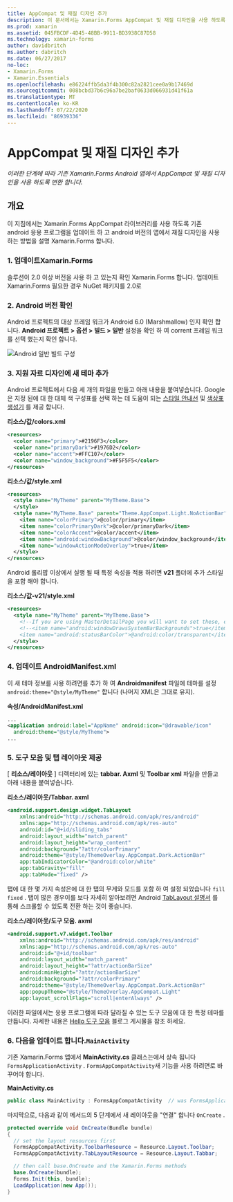 ```yaml
---
title: AppCompat 및 재질 디자인 추가
description: 이 문서에서는 Xamarin.Forms AppCompat 및 재질 디자인을 사용 하도록 기존 Android 앱을 변환 하는 방법을 설명 합니다.
ms.prod: xamarin
ms.assetid: 045FBCDF-4D45-48BB-9911-BD3938C87D58
ms.technology: xamarin-forms
author: davidbritch
ms.author: dabritch
ms.date: 06/27/2017
no-loc:
- Xamarin.Forms
- Xamarin.Essentials
ms.openlocfilehash: e86224ffb5da3f4b300c82a2821cee0a9b17469d
ms.sourcegitcommit: 008bcbd37b6c96a7be2baf0633d066931d41f61a
ms.translationtype: MT
ms.contentlocale: ko-KR
ms.lasthandoff: 07/22/2020
ms.locfileid: "86939336"
---
```

# <a name="adding-appcompat-and-material-design"></a>AppCompat 및 재질 디자인 추가

_이러한 단계에 따라 기존 Xamarin.Forms Android 앱에서 AppCompat 및 재질 디자인을 사용 하도록 변환 합니다._

<!-- source https://gist.github.com/jassmith/a3b2a543f99126782936
https://blog.xamarin.com/material-design-for-your-xamarin-forms-android-apps/ -->

## <a name="overview"></a>개요

이 지침에서는 Xamarin.Forms AppCompat 라이브러리를 사용 하도록 기존 android 응용 프로그램을 업데이트 하 고 android 버전의 앱에서 재질 디자인을 사용 하는 방법을 설명 Xamarin.Forms 합니다.

### <a name="1-update-xamarinforms"></a>1. 업데이트Xamarin.Forms

솔루션이 2.0 이상 버전을 사용 하 고 있는지 확인 Xamarin.Forms 합니다. 업데이트Xamarin.Forms
  필요한 경우 NuGet 패키지를 2.0로

### <a name="2-check-android-version"></a>2. Android 버전 확인

Android 프로젝트의 대상 프레임 워크가 Android 6.0 (Marshmallow) 인지 확인 합니다. **Android 프로젝트 > 옵션 > 빌드 > 일반** 설정을 확인 하 여 corrent 프레임 워크를 선택 했는지 확인 합니다.

 ![Android 일반 빌드 구성](appcompat-images/target-android-6-sml.png)

### <a name="3-add-new-themes-to-support-material-design"></a>3. 지원 자료 디자인에 새 테마 추가

Android 프로젝트에서 다음 세 개의 파일을 만들고 아래 내용을 붙여넣습니다. Google은 지정 된에 대 한 대체 색 구성표를 선택 하는 데 도움이 되는 [스타일 안내선](https://www.google.com/design/spec/style/color.html#color-color-palette) 및 [색상표 생성기](https://www.materialpalette.com/) 를 제공 합니다.

**리소스/값/colors.xml**

```xml
<resources>
  <color name="primary">#2196F3</color>
  <color name="primaryDark">#1976D2</color>
  <color name="accent">#FFC107</color>
  <color name="window_background">#F5F5F5</color>
</resources>
```

**리소스/값/style.xml**

```xml
<resources>
  <style name="MyTheme" parent="MyTheme.Base">
  </style>
  <style name="MyTheme.Base" parent="Theme.AppCompat.Light.NoActionBar">
    <item name="colorPrimary">@color/primary</item>
    <item name="colorPrimaryDark">@color/primaryDark</item>
    <item name="colorAccent">@color/accent</item>
    <item name="android:windowBackground">@color/window_background</item>
    <item name="windowActionModeOverlay">true</item>
  </style>
</resources>
```

Android 롤리팝 이상에서 실행 될 때 특정 속성을 적용 하려면 **v21** 폴더에 추가 스타일을 포함 해야 합니다.

**리소스/값-v21/style.xml**

```xml
<resources>
  <style name="MyTheme" parent="MyTheme.Base">
    <!--If you are using MasterDetailPage you will want to set these, else you can leave them out-->
    <!--<item name="android:windowDrawsSystemBarBackgrounds">true</item>
    <item name="android:statusBarColor">@android:color/transparent</item>-->
  </style>
</resources>
```

### <a name="4-update-androidmanifestxml"></a>4. 업데이트 AndroidManifest.xml

이 새 테마 정보를 사용 하려면를 추가 하 여 **Androidmanifest** 파일에 테마를 설정 `android:theme="@style/MyTheme"` 합니다 (나머지 XML은 그대로 유지).

**속성/AndroidManifest.xml**

```xml
...
<application android:label="AppName" android:icon="@drawable/icon"
  android:theme="@style/MyTheme">
...
```

### <a name="5-provide-toolbar-and-tab-layouts"></a>5. 도구 모음 및 탭 레이아웃 제공

[ **리소스/레이아웃** ] 디렉터리에 있는 **tabbar. Axml** 및 **Toolbar xml** 파일을 만들고 아래 내용을 붙여넣습니다.

**리소스/레이아웃/Tabbar. axml**

```xml
<android.support.design.widget.TabLayout
    xmlns:android="http://schemas.android.com/apk/res/android"
    xmlns:app="http://schemas.android.com/apk/res-auto"
    android:id="@+id/sliding_tabs"
    android:layout_width="match_parent"
    android:layout_height="wrap_content"
    android:background="?attr/colorPrimary"
    android:theme="@style/ThemeOverlay.AppCompat.Dark.ActionBar"
    app:tabIndicatorColor="@android:color/white"
    app:tabGravity="fill"
    app:tabMode="fixed" />
```

탭에 대 한 몇 가지 속성은에 대 한 탭의 무게와 모드를 포함 하 여 설정 되었습니다 `fill` `fixed` .
탭이 많은 경우이를 보다 자세히 알아보려면 Android [TabLayout 설명서](https://developer.android.com/reference/android/support/design/widget/TabLayout.html) 를 통해 스크롤할 수 있도록 전환 하는 것이 좋습니다.

**리소스/레이아웃/도구 모음. axml**

```xml
<android.support.v7.widget.Toolbar
    xmlns:android="http://schemas.android.com/apk/res/android"
    xmlns:app="http://schemas.android.com/apk/res-auto"
    android:id="@+id/toolbar"
    android:layout_width="match_parent"
    android:layout_height="?attr/actionBarSize"
    android:minHeight="?attr/actionBarSize"
    android:background="?attr/colorPrimary"
    android:theme="@style/ThemeOverlay.AppCompat.Dark.ActionBar"
    app:popupTheme="@style/ThemeOverlay.AppCompat.Light"
    app:layout_scrollFlags="scroll|enterAlways" />
```

이러한 파일에서는 응용 프로그램에 따라 달라질 수 있는 도구 모음에 대 한 특정 테마를 만듭니다.
자세한 내용은 [Hello 도구 모음](https://blog.xamarin.com/android-tips-hello-toolbar-goodbye-action-bar/) 블로그 게시물을 참조 하세요.

### <a name="6-update-the-mainactivity"></a>6. 다음을 업데이트 합니다.`MainActivity`

기존 Xamarin.Forms 앱에서 **MainActivity.cs** 클래스는에서 상속 됩니다 `FormsApplicationActivity` . `FormsAppCompatActivity`새 기능을 사용 하려면로 바꾸어야 합니다.

**MainActivity.cs**

```csharp
public class MainActivity : FormsAppCompatActivity  // was FormsApplicationActivity
```

마지막으로, 다음과 같이 메서드의 5 단계에서 새 레이아웃을 "연결" 합니다 `OnCreate` .

```csharp
protected override void OnCreate(Bundle bundle)
{
  // set the layout resources first
  FormsAppCompatActivity.ToolbarResource = Resource.Layout.Toolbar;
  FormsAppCompatActivity.TabLayoutResource = Resource.Layout.Tabbar;

  // then call base.OnCreate and the Xamarin.Forms methods
  base.OnCreate(bundle);
  Forms.Init(this, bundle);
  LoadApplication(new App());
}
```
